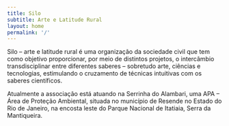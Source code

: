 ```yaml
---
title: Silo
subtitle: Arte e Latitude Rural
layout: home
permalink: '/'
---
```

Silo – arte e latitude rural é uma organização da sociedade civil que tem como objetivo proporcionar, por meio de distintos projetos, o intercâmbio transdisciplinar entre diferentes saberes – sobretudo arte, ciências e tecnologias, estimulando o cruzamento de técnicas intuitivas com os saberes científicos.

Atualmente a associação está atuando na Serrinha do Alambari, uma APA – Área de Proteção Ambiental, situada no município de Resende no Estado do Rio de Janeiro, na encosta leste do Parque Nacional de Itatiaia, Serra da Mantiqueira.
